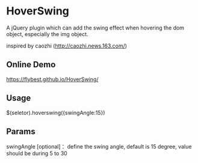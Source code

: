 # HoverSwing

A jQuery plugin which can add the swing effect when hovering the dom object, especially the img object.

inspired by caozhi (http://caozhi.news.163.com/)

## Online Demo
https://flybest.github.io/HoverSwing/

## Usage
$(seletor).hoverswing({swingAngle:15})

## Params
swingAngle [optional]： define the swing angle, default is 15 degree, value should be during 5 to 30
